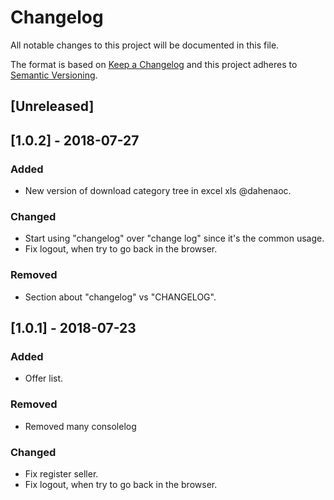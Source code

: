 # Changelog
All notable changes to this project will be documented in this file.

The format is based on [Keep a Changelog](http://keepachangelog.com/en/1.0.0/)
and this project adheres to [Semantic Versioning](http://semver.org/spec/v2.0.0.html).

## [Unreleased]

## [1.0.2] - 2018-07-27
### Added
- New version of download category tree in excel xls @dahenaoc.


### Changed
- Start using "changelog" over "change log" since it's the common usage.
- Fix logout, when try to go back in the browser.

### Removed
- Section about "changelog" vs "CHANGELOG".

## [1.0.1] - 2018-07-23
### Added
- Offer list.

### Removed
- Removed many consolelog

### Changed
- Fix register seller.
- Fix logout, when try to go back in the browser.

